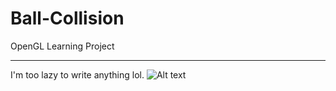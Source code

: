 # Ball-Collision
OpenGL Learning Project

******
I'm too lazy to write anything lol.
![Alt text](Collision/collision_demo.pngraw=true "Title")
